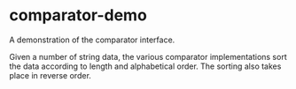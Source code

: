 # comparator-demo

A demonstration of the comparator interface.

Given a number of string data, the various comparator implementations
sort the data according to length and alphabetical order. The sorting
also takes place in reverse order.
